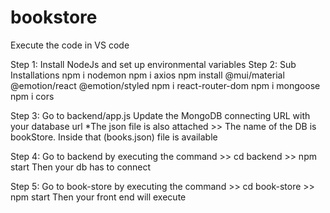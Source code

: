 # bookstore

Execute the code in VS code

Step 1: Install NodeJs and set up environmental variables
Step 2: Sub Installations
npm i nodemon
npm i axios
npm install @mui/material @emotion/react @emotion/styled
npm i react-router-dom
npm i mongoose
npm i cors

Step 3: Go to backend/app.js
Update the MongoDB connecting URL with your database url
*The json file is also attached >> The name of the DB is bookStore. Inside that (books.json) file is available

Step 4: Go to backend by executing the command >> cd backend >> npm start
Then your db has to connect

Step 5: Go to book-store by executing the command >> cd book-store >> npm start
Then your front end will execute
